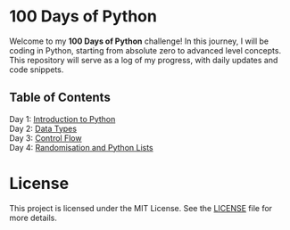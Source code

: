 # 100 Days of Python

Welcome to my **100 Days of Python** challenge! In this journey, I will be coding in Python, starting from absolute zero to advanced level concepts. This repository will serve as a log of my progress, with daily updates and code snippets.

## Table of Contents
Day 1: [Introduction to Python](./Day%201) <br>
Day 2: [Data Types](./Day%202) <br>
Day 3: [Control Flow](./Day%203) <br>
Day 4: [Randomisation and Python Lists](./Day%204) <br>

# License

This project is licensed under the MIT License. See the [LICENSE](LICENSE) file for more details.